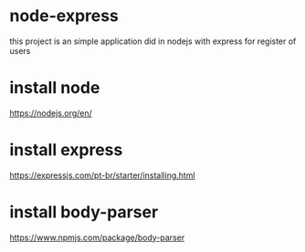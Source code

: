 ﻿# node-express
 this project is an simple application did in nodejs with express for register of users
# install node
  https://nodejs.org/en/
# install express
https://expressjs.com/pt-br/starter/installing.html

# install body-parser
https://www.npmjs.com/package/body-parser
